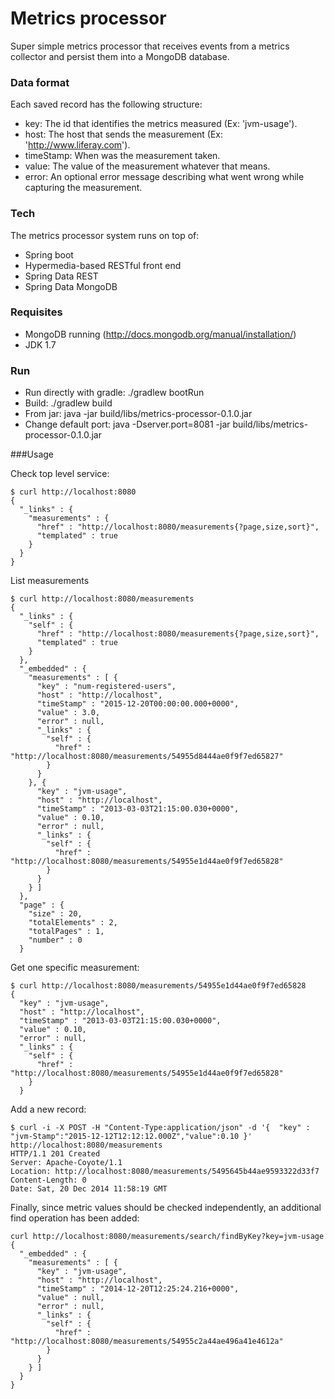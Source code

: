 # Metrics processor

Super simple metrics processor that receives events from a metrics collector and persist them into a MongoDB database.

### Data format
Each saved record has the following structure:
 * key: The id that identifies the metrics measured (Ex: 'jvm-usage').
 * host: The host that sends the measurement (Ex: 'http://www.liferay.com').
 * timeStamp: When was the measurement taken.
 * value: The value of the measurement whatever that means.
 * error: An optional error message describing what went wrong while capturing the measurement.

### Tech

The metrics processor system runs on top of:

 * Spring boot
 * Hypermedia-based RESTful front end
 * Spring Data REST
 * Spring Data MongoDB

### Requisites
 * MongoDB running (http://docs.mongodb.org/manual/installation/)
 * JDK 1.7

### Run
 * Run directly with gradle: ./gradlew bootRun
 * Build: ./gradlew build
 * From jar: java -jar build/libs/metrics-processor-0.1.0.jar
 * Change default port: java -Dserver.port=8081 -jar build/libs/metrics-processor-0.1.0.jar

###Usage

Check top level service:

```
$ curl http://localhost:8080
{
  "_links" : {
    "measurements" : {
      "href" : "http://localhost:8080/measurements{?page,size,sort}",
      "templated" : true
    }
  }
}
```

List measurements
```
$ curl http://localhost:8080/measurements
{
  "_links" : {
    "self" : {
      "href" : "http://localhost:8080/measurements{?page,size,sort}",
      "templated" : true
    }
  },
  "_embedded" : {
    "measurements" : [ {
      "key" : "num-registered-users",
      "host" : "http://localhost",
      "timeStamp" : "2015-12-20T00:00:00.000+0000",
      "value" : 3.0,
      "error" : null,
      "_links" : {
        "self" : {
          "href" : "http://localhost:8080/measurements/54955d8444ae0f9f7ed65827"
        }
      }
    }, {
      "key" : "jvm-usage",
      "host" : "http://localhost",
      "timeStamp" : "2013-03-03T21:15:00.030+0000",
      "value" : 0.10,
      "error" : null,
      "_links" : {
        "self" : {
          "href" : "http://localhost:8080/measurements/54955e1d44ae0f9f7ed65828"
        }
      }
    } ]
  },
  "page" : {
    "size" : 20,
    "totalElements" : 2,
    "totalPages" : 1,
    "number" : 0
  }
```
Get one specific measurement:
```
$ curl http://localhost:8080/measurements/54955e1d44ae0f9f7ed65828
{
  "key" : "jvm-usage",
  "host" : "http://localhost",
  "timeStamp" : "2013-03-03T21:15:00.030+0000",
  "value" : 0.10,
  "error" : null,
  "_links" : {
    "self" : {
      "href" : "http://localhost:8080/measurements/54955e1d44ae0f9f7ed65828"
    }
  }
```

Add a new record:
```
$ curl -i -X POST -H "Content-Type:application/json" -d '{  "key" : "jvm-Stamp":"2015-12-12T12:12:12.000Z","value":0.10 }' http://localhost:8080/measurements
HTTP/1.1 201 Created
Server: Apache-Coyote/1.1
Location: http://localhost:8080/measurements/5495645b44ae9593322d33f7
Content-Length: 0
Date: Sat, 20 Dec 2014 11:58:19 GMT

```

Finally, since metric values should be checked independently, an additional find operation has been added:
```
curl http://localhost:8080/measurements/search/findByKey?key=jvm-usage
{
  "_embedded" : {
    "measurements" : [ {
      "key" : "jvm-usage",
      "host" : "http://localhost",
      "timeStamp" : "2014-12-20T12:25:24.216+0000",
      "value" : null,
      "error" : null,
      "_links" : {
        "self" : {
          "href" : "http://localhost:8080/measurements/54955c2a44ae496a41e4612a"
        }
      }
    } ]
  }
}
```